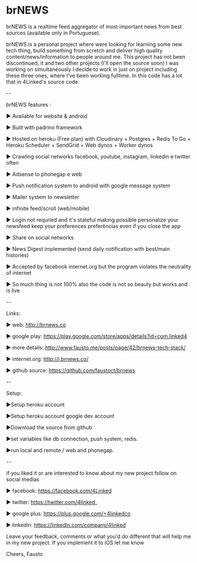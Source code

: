 # brNEWS
brNEWS is a realtime feed aggregator of most important news from best sources (available only in Portuguese).

brNEWS is a personal project where were looking for learning some new tech thing, build something from scretch and deliver high quality content/news/information to people around me. This project has not been discontinued, it and two other projects (I'll open the source soon) I was working on simultaneously I decide to work in just on project including these three ones, where I've been working fulltime. In this code has a lot that in 4Linked's source code.


--

brNEWS features :

► Available for website & android

► Built with padrino framework

► Hosted on heroku (Free plan) with Cloudinary + Postgres + Redis To Go + Heroku Scheduler + SendGrid + Web dynos + Worker dynos

► Crawling social networks facebook, youtube, instagram, linkedin e twitter often

► Adsense to phonegap e web

► Push notification system to android with google message system

► Mailer system to newsletter

► infinite feed/scroll (web/mobile)

► Login not requried and it's stateful making possible personalize your newsfeed keep your preferences preferências even if you close the app

► Share on social networks

► News Digest implemented (send daily notification with best/main histories)

► Accepted by facebook internet.org but the program violates the neutrality of internet

► So much thing is not 100% also the code is not so beauty but works and is live


--

Links: 

► web: http://brnews.co

► google play: https://play.google.com/store/apps/details?id=com.linked4

► more details: http://www.fausto.me/posts/page/42/brnews-tech-stack/

► internet.org: http://i.brnews.co/

► github source: https://github.com/faustoct/brnews


--

Setup: 

►Setup heroku account 

►Setup heroku account google dev account

►Download the source from github

►set variables like db connection, push system, redis.

►run local and remote / web and phonegap.


--

if you liked it or are interested to know about my new project follow on social medias 

► facebook: https://facebook.com/4Linked 

► twitter: https://twitter.com/4linked_ 

► google plus: https://plus.google.com/+4linkedco

► linkedin: https://linkedin.com/company/4linked


Leave your feedback, comments or what you'd do different that will help me in my new project. If you implement it to iOS let me know



Cheers,
Fausto

